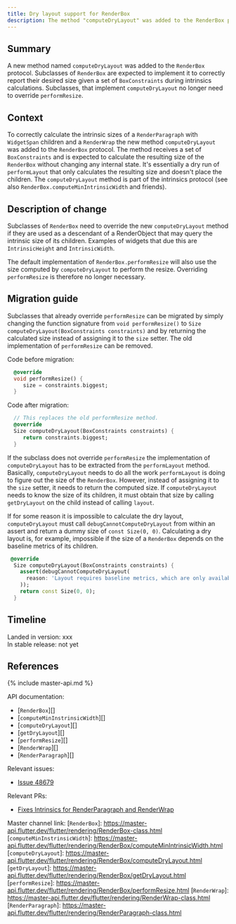 ```yaml
---
title: Dry layout support for RenderBox
description: The method "computeDryLayout" was added to the RenderBox protocol to correctly calculate its intrinsic size in certain situations.
---
```


## Summary

A new method named `computeDryLayout` was added to the `RenderBox` protocol.
Subclasses of `RenderBox` are expected to implement it to correctly report
their desired size given a set of `BoxConstraints` during intrinsics
calculations. Subclasses, that implement `computeDryLayout` no longer need to
override `performResize`.

## Context

To correctly calculate the intrinsic sizes of a `RenderParagraph` with `WidgetSpan`
children and a `RenderWrap` the new method `computeDryLayout` was added to the
`RenderBox` protocol. The method receives a set of `BoxConstraints` and is
expected to calculate the resulting size of the `RenderBox` without changing
any internal state. It's essentially a dry run of `performLayout` that only
calculates the resulting size and doesn't place the children. The
`computeDryLayout` method is part of the intrinsics protocol (see also
`RenderBox.computeMinIntrinsicWidth` and friends).

## Description of change

Subclasses of `RenderBox` need to override the new `computeDryLayout` method
if they are used as a descendant of a RenderObject that may query the intrinsic
size of its children. Examples of widgets that due this are `IntrinsicHeight`
and `IntrinsicWidth`.

The default implementation of `RenderBox.performResize` will also use the size
computed by `computeDryLayout` to perform the resize. Overriding `performResize`
is therefore no longer necessary.

## Migration guide

Subclasses that already override `performResize` can be migrated by simply
changing the function signature from `void performResize()` to
`Size computeDryLayout(BoxConstraints constraints)` and by returning the
calculated size instead of assigning it to the `size` setter. The old
implementation of `performResize` can be removed.

Code before migration:

<!-- skip -->
```dart
  @override
  void performResize() {
     size = constraints.biggest;
  }
```

Code after migration:

<!-- skip -->
```dart
  // This replaces the old performResize method.
  @override
  Size computeDryLayout(BoxConstraints constraints) {
     return constraints.biggest;
  }
```

If the subclass does not override `performResize` the implementation of
`computeDryLayout` has to be extracted from the `performLayout` method.
Basically, `computeDryLayout` needs to do all the work `performLayout` is doing
to figure out the size of the `RenderBox`. However, instead of assigning it
to the `size` setter, it needs to return the computed size. If `computeDryLayout`
needs to know the size of its children, it must obtain that size by calling
`getDryLayout` on the child instead of calling `layout`.

If for some reason it is impossible to calculate the dry layout, `computeDryLayout`
must call `debugCannotComputeDryLayout` from within an assert and return a dummy
size of `const Size(0, 0)`. Calculating a dry layout is, for example, impossible
if the size of a `RenderBox` depends on the baseline metrics of its children.

<!-- skip -->
```dart
 @override
  Size computeDryLayout(BoxConstraints constraints) {
    assert(debugCannotComputeDryLayout(
      reason: 'Layout requires baseline metrics, which are only available after a full layout.'
    ));
    return const Size(0, 0);
  }
```

## Timeline

Landed in version: xxx<br>
In stable release: not yet

## References

{% include master-api.md %}

API documentation:
* [`RenderBox`][]
* [`computeMinInstrinsicWidth`][]
* [`computeDryLayout`][]
* [`getDryLayout`][]
* [`performResize`][]
* [`RenderWrap`][]
* [`RenderParagraph`][]

Relevant issues:
* [Issue 48679][]

Relevant PRs:
* [Fixes Intrinsics for RenderParagraph and RenderWrap][]

Master channel link:
[`RenderBox`]: https://master-api.flutter.dev/flutter/rendering/RenderBox-class.html
[`computeMinInstrinsicWidth`]: https://master-api.flutter.dev/flutter/rendering/RenderBox/computeMinIntrinsicWidth.html
[`computeDryLayout`]: https://master-api.flutter.dev/flutter/rendering/RenderBox/computeDryLayout.html
[`getDryLayout`]: https://master-api.flutter.dev/flutter/rendering/RenderBox/getDryLayout.html
[`performResize`]: https://master-api.flutter.dev/flutter/rendering/RenderBox/performResize.html
[`RenderWrap`]: https://master-api.flutter.dev/flutter/rendering/RenderWrap-class.html
[`RenderParagraph`]: https://master-api.flutter.dev/flutter/rendering/RenderParagraph-class.html

[Issue 48679]: {{site.github}}/flutter/flutter/issues/48679]
[Fixes Intrinsics for RenderParagraph and RenderWrap]: {{site.github}}/flutter/flutter/pull/70656
